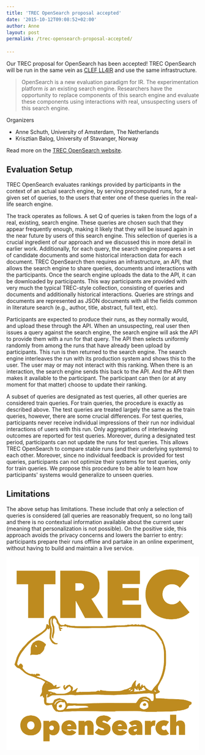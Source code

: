 ```yaml
---
title: 'TREC OpenSearch proposal accepted'
date: '2015-10-12T09:08:52+02:00'
author: Anne
layout: post
permalink: /trec-opensearch-proposal-accepted/

---
```

Our TREC proposal for OpenSearch has been accepted! TREC OpenSearch will be run in the same vein
as [CLEF LL4IR](http://living-labs.net/clef-lab/) and use the same infrastructure.


> OpenSearch is a new evaluation paradigm for IR. The experimentation platform *is* an existing search engine.
> Researchers have the opportunity to replace components of this search engine and evaluate these components using
> interactions with real, unsuspecting users of this search engine.

Organizers
- Anne Schuth, University of Amsterdam, The Netherlands
- Krisztian Balog, University of Stavanger, Norway

Read more on the [TREC OpenSearch website](http://trec-open-search.org/).

## Evaluation Setup
TREC OpenSearch evaluates rankings provided by participants in the context of an actual search engine, by serving
precomputed runs, for a given set of queries, to the users that enter one of these queries in the real-life search
engine.

The track operates as follows. A set Q of queries is taken from the logs of a real, existing, search engine. These
queries are chosen such that they appear frequently enough, making it likely that they will be issued again in the near
future by users of this search engine. This selection of queries is a crucial ingredient of our approach and we
discussed this in more detail in earlier work. Additionally, for each query, the search engine prepares a set of
candidate documents and some historical interaction data for each document. TREC OpenSearch then requires an
infrastructure, an API, that allows the search engine to share queries, documents and interactions with the
participants. Once the search engine uploads the data to the API, it can be downloaded by participants. This way
participants are provided with very much the typical TREC-style collection, consisting of queries and documents and
additionally historical interactions. Queries are strings and documents are represented as JSON documents with all the
fields common in literature search (e.g., author, title, abstract, full text, etc).

Participants are expected to produce their runs, as they normally would, and upload these through the API. When an
unsuspecting, real user then issues a query against the search engine, the search engine will ask the API to provide
them with a run for that query. The API then selects uniformly randomly from among the runs that have already been
upload by participants. This run is then returned to the search engine. The search engine interleaves the run with its
production system and shows this to the user. The user may or may not interact with this ranking. When there is an
interaction, the search engine sends this back to the API. And the API then makes it available to the participant. The
participant can then (or at any moment for that matter) choose to update their ranking.

A subset of queries are designated as test queries, all other queries are considered train queries. For train queries,
the procedure is exactly as described above. The test queries are treated largely the same as the train queries,
however, there are some crucial differences. For test queries, participants never receive individual impressions of
their run nor individual interactions of users with this run. Only aggregations of interleaving outcomes are reported
for test queries. Moreover, during a designated test period, participants can not update the runs for test queries. This
allows TREC OpenSearch to compare stable runs (and their underlying systems) to each other. Moreover, since no
individual feedback is provided for test queries, participants can not optimize their systems for test queries, only for
train queries. We propose this procedure to be able to learn how participants' systems would generalize to unseen
queries.

## Limitations
The above setup has limitations. These include that only a selection of queries is considered (all queries are
reasonably frequent, so no long tail) and there is no contextual information available about the current user (meaning
that personalization is not possible). On the positive side, this approach avoids the privacy concerns and lowers the
barrier to entry: participants prepare their runs offline and partake in an online experiment, without having to build
and maintain a live service.

[![trecopensearch-darker](/assets/trecopensearch-darker.png?resize=150%2C150&ssl=1)](/assets/trecopensearch-darker.png?ssl=1)
